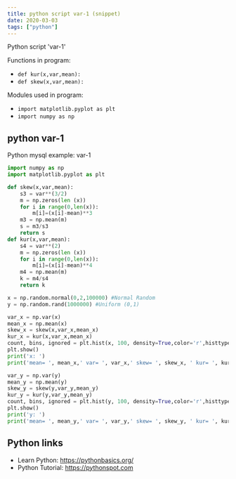 ```yaml
---
title: python script var-1 (snippet)
date: 2020-03-03
tags: ["python"]
---
```

Python script 'var-1'

Functions in program: 
* `def kur(x,var,mean):`
* `def skew(x,var,mean):`

Modules used in program: 
* `import matplotlib.pyplot as plt`
* `import numpy as np`

## python var-1

Python mysql example: var-1

```python
import numpy as np
import matplotlib.pyplot as plt

def skew(x,var,mean):
    s3 = var**(3/2)
    m = np.zeros(len (x))
    for i in range(0,len(x)):
        m[i]=(x[i]-mean)**3
    m3 = np.mean(m)
    s = m3/s3
    return s
def kur(x,var,mean):
    s4 = var**(2)
    m = np.zeros(len (x))
    for i in range(0,len(x)):
        m[i]=(x[i]-mean)**4
    m4 = np.mean(m)
    k = m4/s4
    return k

x = np.random.normal(0,2,100000) #Normal Random
y = np.random.rand(1000000) #Uniform (0,1)

var_x = np.var(x)
mean_x = np.mean(x)
skew_x = skew(x,var_x,mean_x)
kur_x = kur(x,var_x,mean_x)
count, bins, ignored = plt.hist(x, 100, density=True,color='r',histtype = 'step')
plt.show()
print('x: ')
print('mean= ', mean_x,' var= ', var_x,' skew= ', skew_x, ' kur= ', kur_x)

var_y = np.var(y)
mean_y = np.mean(y)
skew_y = skew(y,var_y,mean_y)
kur_y = kur(y,var_y,mean_y)
count, bins, ignored = plt.hist(y, 100, density=True,color='r',histtype = 'step')
plt.show()
print('y: ')
print('mean= ', mean_y,' var= ', var_y,' skew= ', skew_y, ' kur= ', kur_y)


```

## Python links

- Learn Python: https://pythonbasics.org/
- Python Tutorial: https://pythonspot.com
